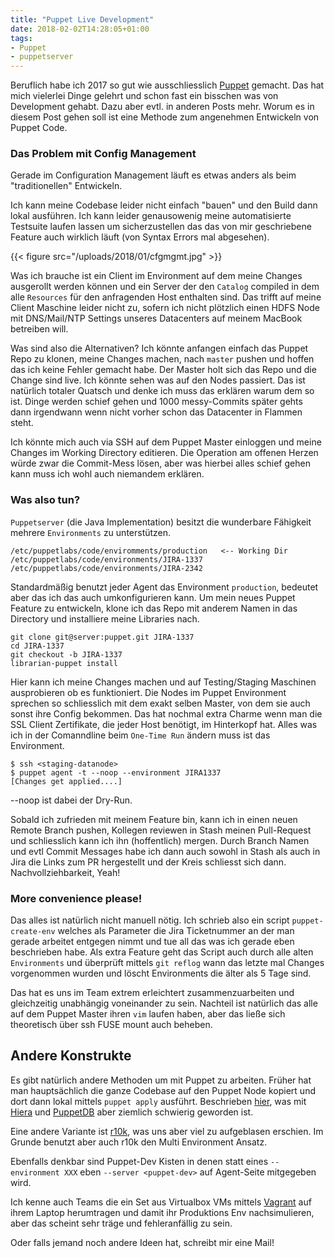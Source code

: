 ```yaml
---
title: "Puppet Live Development"
date: 2018-02-02T14:28:05+01:00
tags:
- Puppet
- puppetserver
---
```


Beruflich habe ich 2017 so gut wie ausschliesslich
[Puppet](https://puppetlabs.com) gemacht. Das hat mich vielerlei Dinge gelehrt
und schon fast ein bisschen was von Development gehabt. Dazu aber evtl. in
anderen Posts mehr. Worum es in diesem Post gehen soll ist eine Methode zum
angenehmen Entwickeln von Puppet Code.

### Das Problem mit Config Management

Gerade im Configuration Management läuft es etwas anders als
beim "traditionellen" Entwickeln.

Ich kann meine Codebase leider nicht einfach "bauen" und den Build dann lokal
ausführen. Ich kann leider genausowenig meine automatisierte Testsuite laufen
lassen um sicherzustellen das das von mir geschriebene Feature auch wirklich
läuft (von Syntax Errors mal abgesehen).

{{< figure src="/uploads/2018/01/cfgmgmt.jpg" >}}

Was ich brauche ist ein Client im Environment auf dem meine Changes ausgerollt
werden können und ein Server der den `Catalog` compiled in dem alle `Resources`
für den anfragenden Host enthalten sind. Das trifft auf meine Client Maschine
leider nicht zu, sofern ich nicht plötzlich einen HDFS Node mit DNS/Mail/NTP
Settings unseres Datacenters auf meinem MacBook betreiben will.

Was sind also die Alternativen? Ich könnte anfangen einfach das Puppet Repo zu
klonen, meine Changes machen, nach `master` pushen und hoffen das ich keine
Fehler gemacht habe. Der Master holt sich das Repo und die Change sind live.
Ich könnte sehen was auf den Nodes passiert. Das ist natürlich totaler Quatsch
und denke ich muss das erklären warum dem so ist. Dinge werden schief gehen und
1000 messy-Commits später gehts dann irgendwann wenn nicht vorher schon das
Datacenter in Flammen steht.

Ich könnte mich auch via SSH auf dem Puppet Master einloggen und meine Changes
im Working Directory editieren. Die Operation am offenen Herzen würde zwar die
Commit-Mess lösen, aber was hierbei alles schief gehen kann muss ich wohl auch
niemandem erklären.

### Was also tun?

`Puppetserver` (die Java Implementation) besitzt die wunderbare Fähigkeit
mehrere `Environments` zu unterstützen.

```
/etc/puppetlabs/code/enviromments/production   <-- Working Dir
/etc/puppetlabs/code/environments/JIRA-1337
/etc/puppetlabs/code/environments/JIRA-2342
```

Standardmäßig benutzt jeder Agent das Environment `production`, bedeutet aber
das ich das auch umkonfigurieren kann. Um mein neues Puppet Feature zu
entwickeln, klone ich das Repo mit anderem Namen in das Directory und
installiere meine Libraries nach.

```
git clone git@server:puppet.git JIRA-1337
cd JIRA-1337
git checkout -b JIRA-1337
librarian-puppet install
```

Hier kann ich meine Changes machen und auf Testing/Staging Maschinen
ausprobieren ob es funktioniert. Die Nodes im Puppet Environment sprechen so
schliesslich mit dem exakt selben Master, von dem sie auch sonst ihre Config
bekommen. Das hat nochmal extra Charme wenn man die SSL Client Zertifikate, die
jeder Host benötigt, im Hinterkopf hat. Alles was ich in der Comanndline beim
`One-Time Run` ändern muss ist das Environment.

```
$ ssh <staging-datanode>
$ puppet agent -t --noop --environment JIRA1337
[Changes get applied....]
```

--noop ist dabei der Dry-Run.

Sobald ich zufrieden mit meinem Feature bin, kann ich in einen neuen Remote
Branch pushen, Kollegen reviewen in Stash meinen Pull-Request und schliesslich
kann ich ihn (hoffentlich) mergen. Durch Branch Namen und evtl Commit Messages
habe ich dann auch sowohl in Stash als auch in Jira die Links zum PR
hergestellt und der Kreis schliesst sich dann. Nachvollziehbarkeit, Yeah!


### More convenience please!

Das alles ist natürlich nicht manuell nötig. Ich schrieb also ein script
`puppet-create-env` welches als Parameter die Jira Ticketnummer an der man
gerade arbeitet entgegen nimmt und tue all das was ich gerade eben beschrieben
habe. Als extra Feature geht das Script auch durch alle alten `Environments`
und überprüft mittels `git reflog` wann das letzte mal Changes vorgenommen
wurden und löscht Environments die älter als 5 Tage sind.

Das hat es uns im Team extrem erleichtert zusammenzuarbeiten und gleichzeitig
unabhängig voneinander zu sein. Nachteil ist natürlich das alle auf dem Puppet
Master ihren `vim` laufen haben, aber das ließe sich theoretisch über ssh FUSE
mount auch beheben.

## Andere Konstrukte

Es gibt natürlich andere Methoden um mit Puppet zu arbeiten. Früher hat man
hauptsächlich die ganze Codebase auf den Puppet Node kopiert und dort dann
lokal mittels `puppet apply` ausführt. Beschrieben
[hier](/sammelsurium/puppet-client/), was mit
[Hiera](https://docs.puppet.com/hiera/) und
[PuppetDB](https://docs.puppet.com/puppetdb/) aber ziemlich schwierig geworden
ist.

Eine andere Variante ist [r10k](https://github.com/puppetlabs/r10k), was uns
aber viel zu aufgeblasen erschien. Im Grunde benutzt aber auch r10k den Multi
Environment Ansatz.

Ebenfalls denkbar sind Puppet-Dev Kisten in denen statt eines `--environment
XXX` eben `--server <puppet-dev>` auf Agent-Seite mitgegeben wird.

Ich kenne auch Teams die ein Set aus Virtualbox VMs mittels
[Vagrant](https://www.vagrantup.com) auf ihrem Laptop herumtragen und damit ihr
Produktions Env nachsimulieren, aber das scheint sehr träge und fehleranfällig
zu sein.

Oder falls jemand noch andere Ideen hat, schreibt mir eine Mail!
